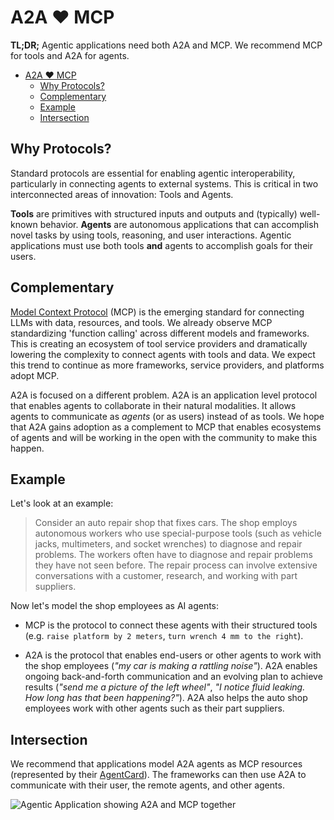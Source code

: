 # A2A ❤️ MCP

**TL;DR;** Agentic applications need both A2A and MCP. We recommend MCP for tools and A2A for agents.

<!-- TOC -->

- [A2A ❤️ MCP](#a2a-️-mcp)
  - [Why Protocols?](#why-protocols)
  - [Complementary](#complementary)
  - [Example](#example)
  - [Intersection](#intersection)

<!-- /TOC -->

## Why Protocols?

Standard protocols are essential for enabling agentic interoperability, particularly in connecting agents to external systems. This is critical in two interconnected areas of innovation: Tools and Agents.

**Tools** are primitives with structured inputs and outputs and (typically) well-known behavior. **Agents** are autonomous applications that can accomplish novel tasks by using tools, reasoning, and user interactions. Agentic applications must use both tools **and** agents to accomplish goals for their users.

## Complementary

[Model Context Protocol](https://modelcontextprotocol.io/) (MCP) is the emerging standard for connecting LLMs with data, resources, and tools. We already observe MCP standardizing 'function calling' across different models and frameworks. This is creating an ecosystem of tool service providers and dramatically lowering the complexity to connect agents with tools and data. We expect this trend to continue as more frameworks, service providers, and platforms adopt MCP.

A2A is focused on a different problem. A2A is an application level protocol that enables agents to collaborate in their natural modalities. It allows agents to communicate as _agents_ (or as users) instead of as tools. We hope that A2A gains adoption as a complement to MCP that enables ecosystems of agents and will be working in the open with the community to make this happen.

## Example

Let's look at an example:

> Consider an auto repair shop that fixes cars. The shop employs autonomous workers who use special-purpose tools (such as vehicle jacks, multimeters, and socket wrenches) to diagnose and repair problems. The workers often have to diagnose and repair problems they have not seen before. The repair process can involve extensive conversations with a customer, research, and working with part suppliers.

Now let's model the shop employees as AI agents:

- MCP is the protocol to connect these agents with their structured tools (e.g. `raise platform by 2 meters`, `turn wrench 4 mm to the right`).

- A2A is the protocol that enables end-users or other agents to work with the shop employees (_"my car is making a rattling noise"_). A2A enables ongoing back-and-forth communication and an evolving plan to achieve results (_"send me a picture of the left wheel"_, _"I notice fluid leaking. How long has that been happening?"_). A2A also helps the auto shop employees work with other agents such as their part suppliers.

## Intersection

We recommend that applications model A2A agents as MCP resources (represented by their [AgentCard](/documentation.md#agent-card)). The frameworks can then use A2A to communicate with their user, the remote agents, and other agents.

![Agentic Application showing A2A and MCP together](../images/a2a_mcp.png)
